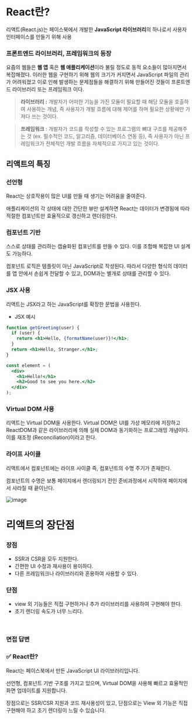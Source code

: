 # React란?

리액트(React.js)는 페이스북에서 개발한 **JavaScript 라이브러리**의 하나로서 사용자 인터페이스를 만들기 위해 사용

### 프론트엔드 라이브러리, 프레임워크의 등장

요즘의 웹들은 **웹 앱** 혹은 **웹 애플리케이션**이라 불릴 정도로 동적 요소들이 많아지면서 복잡해졌다. 이러한 웹을 구현하기 위해 웹의 크기가 커지면서 JavaScript 파일의 관리가 어려워졌고 이로 인해 발생하는 문제점들을 해결하기 위해 만들어진 것들이 프론트엔드 라이브러리 또는 프레임워크 이다.

> **라이브러리 :** 개발자가 어떠한 기능을 가진 모듈이 필요할 때 해당 모듈을 호출하여 사용하는 개념, 즉 사용자가 개발 흐름에 대해 제어를 하며 필요한 상황에만 가져다 쓰는 것이다.

> **프레임워크** : 개발자가 코드를 작성할 수 있는 프로그램의 뼈대 구조를 제공해주는 것 (ex. 필수적인 코드, 알고리즘, 데이터베이스 연동 등), 즉 사용자가 아닌 프레임워크가 전체적인 개발 흐름을 자체적으로 가지고 있는 것이다.

## 리액트의 특징

### 선언형

React는 상호작용이 많은 UI를 만들 때 생기는 어려움을 줄여준다.

애플리케이션의 각 상태에 대한 간단한 뷰만 설계하면 React는 데이터가 변경됨에 따라 적절한 컴포넌트만 효율적으로 갱신하고 렌더링한다.

### 컴포넌트 기반

스스로 상태를 관리하는 캡슐화된 컴포넌트를 만들 수 있다. 이를 조합해 복잡한 UI 설계도 가능하다.

컴포넌트 로직은 템플릿이 아닌 JavaScript로 작성된다. 따라서 다양한 형식의 데이터를 앱 안에서 손쉽게 전달할 수 있고, DOM과는 별개로 상태를 관리할 수 있다.

### JSX 사용

리액트는 JSX라고 하는 JavaScript를 확장한 문법을 사용한다.

- JSX 예시

```jsx
function getGreeting(user) {
  if (user) {
    return <h1>Hello, {formatName(user)}!</h1>;
  }
  return <h1>Hello, Stranger.</h1>;
}
```

```jsx
const element = (
  <div>
    <h1>Hello!</h1>
    <h2>Good to see you here.</h2>
  </div>
);
```

### Virtual DOM 사용

리액트는 Virtual DOM을 사용한다. Virtual DOM은 UI를 가상 메모리에 저장하고 ReactDOM과 같은 라이브러리에 의해 실제 DOM과 동기화하는 프로그래밍 개념이다. 이를 재조정 (Reconciliation)이라고 한다.

### 라이프 사이클

리액트에서 컴포넌트에는 라이프 사이클 즉, 컴포넌트의 수명 주기가 존재한다.

컴포넌트의 수명은 보통 페이지에서 렌더링되기 전인 준비과정에서 시작하여 페이지에서 사라질 때 끝이난다.

![image](https://github.com/user-attachments/assets/5b5e56d2-32f6-4e8d-bf95-8933cac40460)

# 리액트의 장단점

### 장점

- SSR과 CSR을 모두 지원한다.
- 간편한 UI 수정과 재사용이 용이하다.
- 다른 프레임워크나 라이브러리와 혼용하여 사용할 수 있다.

### 단점

- view 외 기능들은 직접 구현하거나 추가 라이브러리를 사용하여 구현해야 한다.
- 초기 렌더링 속도가 너무 느리다.

<br/>

### 면접 답변

<aside>

### ✅ React란?

React는 페이스북에서 만든 JavaScript UI 라이브러리입니다.

선언형, 컴포넌트 기반 구조를 가지고 있으며, Virtual DOM을 사용해 빠르고 효율적인 화면 업데이트를 지원합니다.

장점으로는 SSR/CSR 지원과 코드 재사용성이 있고, 단점으로는 View 외 기능은 직접 구현해야 하고 초기 렌더링이 느릴 수 있습니다.

</aside>

